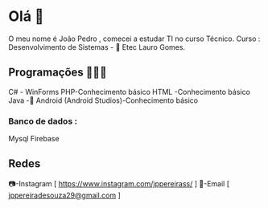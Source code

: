 # Olá 👋
O meu nome é João Pedro , comecei a estudar TI no curso Técnico.
Curso : Desenvolvimento de Sistemas - 🏫 Etec Lauro Gomes.
## Programações 👨🏻‍💻
C# - WinForms
PHP-Conhecimento básico 
HTML -Conhecimento básico 
Java -📱 Android (Android Studios)-Conhecimento básico 
### Banco de dados :
Mysql
Firebase
## Redes

📷-Instagram [ https://www.instagram.com/jppereirass/ ]
📧-Email [ jppereiradesouza29@gmail.com ]
